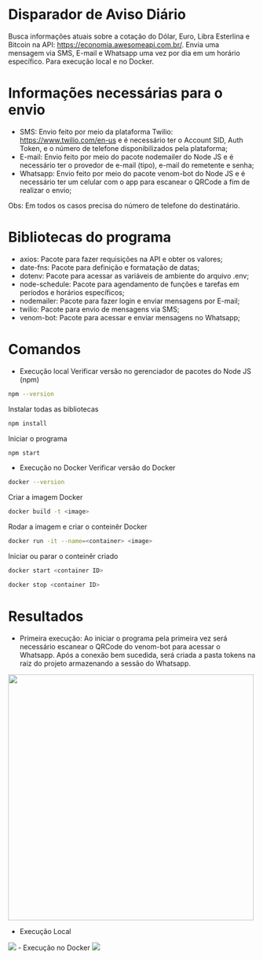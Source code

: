 # Disparador de Aviso Diário
Busca informações atuais sobre a cotação do Dólar, Euro, Libra Esterlina e Bitcoin na API: https://economia.awesomeapi.com.br/. Envia uma mensagem via SMS, E-mail e Whatsapp uma vez por dia em um horário específico. Para execução local e no Docker.

# Informações necessárias para o envio
- SMS: Envio feito por meio da plataforma Twilio: https://www.twilio.com/en-us e é necessário ter o Account SID, Auth Token, e o número de telefone disponibilizados pela plataforma;
- E-mail: Envio feito por meio do pacote nodemailer do Node JS e é necessário ter o provedor de e-mail (tipo), e-mail do remetente e senha;
- Whatsapp: Envio feito por meio do pacote venom-bot do Node JS e é necessário ter um celular com o app para escanear o QRCode a fim de realizar o envio;

Obs: Em todos os casos precisa do número de telefone do destinatário.

# Bibliotecas do programa
- axios: Pacote para fazer requisições na API e obter os valores;
- date-fns: Pacote para definição e formatação de datas;
- dotenv: Pacote para acessar as variáveis de ambiente do arquivo .env;
- node-schedule: Pacote para agendamento de funções e tarefas em períodos e horários específicos;
- nodemailer: Pacote para fazer login e enviar mensagens por E-mail;
- twilio: Pacote para envio de mensagens via SMS;
- venom-bot: Pacote para acessar e enviar mensagens no Whatsapp;

# Comandos
- Execução local
Verificar versão no gerenciador de pacotes do Node JS (npm)
```bash
npm --version
```
Instalar todas as bibliotecas
```bash
npm install
```
Iniciar o programa
```bash
npm start
```
- Execução no Docker
Verificar versão do Docker
```bash
docker --version
```
Criar a imagem Docker
```bash
docker build -t <image>
```
Rodar a imagem e criar o conteinêr Docker
```bash
docker run -it --name=<container> <image>
```
Iniciar ou parar o conteinêr criado
```bash
docker start <container ID>
```
```bash
docker stop <container ID>
```

# Resultados
- Primeira execução: Ao iniciar o programa pela primeira vez será necessário escanear o QRCode do venom-bot para acessar o Whatsapp. Após a conexão bem sucedida, será criada a pasta tokens na raiz do projeto armazenando a sessão do Whatsapp.
<span>
    <img src="https://github.com/lucasharzer/AvisosDiarios/assets/85804895/d80e4b67-9893-43fa-b9ea-cf396a9cbf5e" heigth=350 width=500>
</span>

- Execução Local
<span>
    <img src="https://github.com/lucasharzer/AvisosDiarios/assets/85804895/bdad6f01-3263-4929-bdb8-7fc7d34c23e7">
</span>
- Execução no Docker
<span>
    <img src="https://github.com/lucasharzer/AvisosDiarios/assets/85804895/c6b710c3-7625-48d8-9bec-edea942974e9">
</span>
